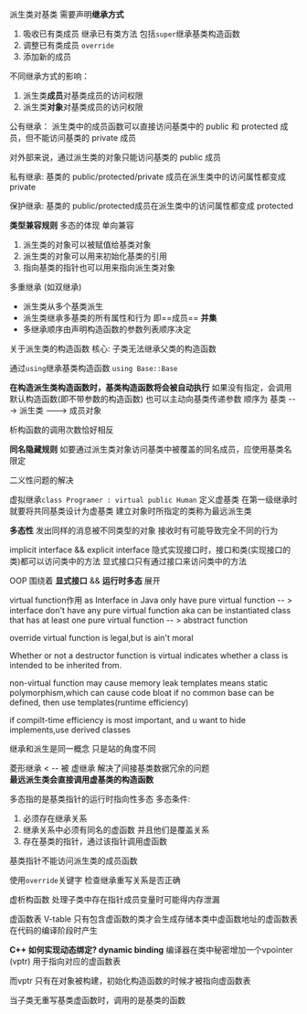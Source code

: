 派生类对基类 需要声明**继承方式**
1. 吸收已有类成员 继承已有类方法 包括`super`继承基类构造函数
2. 调整已有类成员 `override`
3. 添加新的成员

不同继承方式的影响：
1. 派生类**成员**对基类成员的访问权限
2. 派生类**对象**对基类成员的访问权限

公有继承：
派生类中的成员函数可以直接访问基类中的 public 和 protected 成员，但不能访问基类的 private 成员

对外部来说，通过派生类的对象只能访问基类的 public 成员

私有继承:
基类的 public/protected/private 成员在派生类中的访问属性都变成 private

保护继承:
基类的 public/protected成员在派生类中的访问属性都变成 protected

**类型兼容规则** 多态的体现 
单向兼容
1. 派生类的对象可以被赋值给基类对象
2. 派生类的对象可以用来初始化基类的引用
3. 指向基类的指针也可以用来指向派生类对象

多重继承 (如双继承)
* 派生类从多个基类派生
* 派生类继承多基类的所有属性和行为 即==成员== **并集**
* 多继承顺序由声明构造函数的参数列表顺序决定 

关于派生类的构造函数
核心: 子类无法继承父类的构造函数

通过`using`继承基类构造函数
`using Base::Base`

**在构造派生类构造函数时，基类构造函数将会被自动执行**
如果没有指定，会调用默认构造函数(即不带参数的构造函数)
也可以主动向基类传递参数
顺序为 基类 ---> 派生类 ---> 成员对象

析构函数的调用次数恰好相反

**同名隐藏规则**
如要通过派生类对象访问基类中被覆盖的同名成员，应使用基类名限定

二义性问题的解决

虚拟继承`class Programer : virtual public Human` 定义虚基类
在第一级继承时就要将共同基类设计为虚基类
建立对象时所指定的类称为最远派生类

**多态性**
发出同样的消息被不同类型的对象
接收时有可能导致完全不同的行为


implicit interface && explicit interface
隐式实现接口时，接口和类(实现接口的类)都可以访问类中的方法
显式接口只有通过接口来访问类中的方法

OOP 围绕着 **显式接口** && **运行时多态** 展开

virtual function作用 as Interface in Java
only have pure virtual function  -- > interface
don't have any pure virtual function aka can be instantiated
class that has at least one pure virtual function -- > abstract function

override virtual function is legal,but is ain't moral

Whether or not a destructor function is virtual indicates
whether a class is intended to be inherited from.

non-virtual function may cause memory leak
templates means static polymorphism,which can cause code bloat
if no common base can be defined, then use templates(runtime efficiency)

if compilt-time efficiency is most important, and u want to hide 
implements,use derived classes

继承和派生是同一概念 只是站的角度不同

菱形继承 < -- 被 虚继承 解决了间接基类数据冗余的问题    
**最远派生类会直接调用虚基类的构造函数**

多态指的是基类指针的运行时指向性多态
多态条件:
1. 必须存在继承关系
2. 继承关系中必须有同名的虚函数 并且他们是覆盖关系
3. 存在基类的指针，通过该指针调用虚函数

基类指针不能访问派生类的成员函数

使用`override`关键字 检查继承重写关系是否正确

虚析构函数 处理子类中存在指针成员变量时可能得内存泄漏

虚函数表 V-table
只有包含虚函数的类才会生成存储本类中虚函数地址的虚函数表
在代码的编译阶段时产生

**C++ 如何实现动态绑定? dynamic binding**
编译器在类中秘密增加一个vpointer (vptr) 用于指向对应的虚函数表

而vptr 只有在对象被构建，初始化构造函数的时候才被指向虚函数表

当子类无重写基类虚函数时，调用的是基类的函数